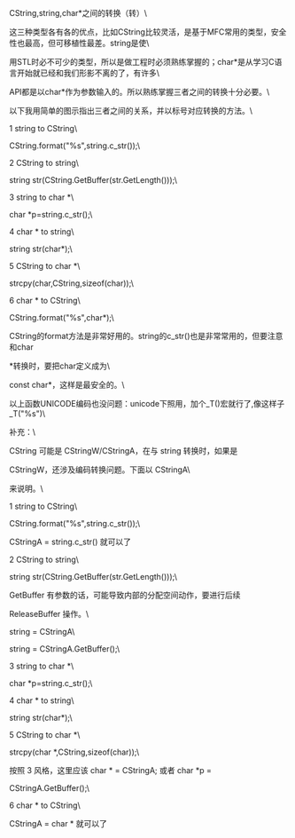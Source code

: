 CString,string,char\*之间的转换（转）\
这三种类型各有各的优点，比如CString比较灵活，是基于MFC常用的类型，安全性也最高，但可移植性最差。string是使\
用STL时必不可少的类型，所以是做工程时必须熟练掌握的；char\*是从学习C语言开始就已经和我们形影不离的了，有许多\
API都是以char\*作为参数输入的。所以熟练掌握三者之间的转换十分必要。\
以下我用简单的图示指出三者之间的关系，并以标号对应转换的方法。\
1 string to CString\
CString.format(\"%s\",string.c_str());\
2 CString to string\
string str(CString.GetBuffer(str.GetLength()));\
3 string to char \*\
char \*p=string.c_str();\
4 char \* to string\
string str(char\*);\
5 CString to char \*\
strcpy(char,CString,sizeof(char));\
6 char \* to CString\
CString.format(\"%s\",char\*);\
CString的format方法是非常好用的。string的c_str()也是非常常用的，但要注意和char
\*转换时，要把char定义成为\
const char\*，这样是最安全的。\
以上函数UNICODE编码也没问题：unicode下照用，加个_T()宏就行了,像这样子_T(\"%s\")\
补充：\
CString 可能是 CStringW/CStringA，在与 string 转换时，如果是
CStringW，还涉及编码转换问题。下面以 CStringA\
来说明。\
1 string to CString\
CString.format(\"%s\",string.c_str());\
CStringA = string.c_str() 就可以了

2 CString to string\
string str(CString.GetBuffer(str.GetLength()));\
GetBuffer 有参数的话，可能导致内部的分配空间动作，要进行后续
ReleaseBuffer 操作。\
string = CStringA\
string = CStringA.GetBuffer();\
3 string to char \*\
char \*p=string.c_str();\
4 char \* to string\
string str(char\*);\
5 CString to char \*\
strcpy(char \*,CString,sizeof(char));\
按照 3 风格，这里应该 char \* = CStringA; 或者 char \*p =
CStringA.GetBuffer();\
6 char \* to CString\
CStringA = char \* 就可以了
